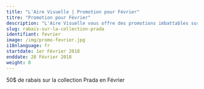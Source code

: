 ```yaml
---
title: "L'Aire Visuelle | Promotion pour Février"
titre: "Promotion pour Février"
description: "L'Aire Visuelle vous offre des promotions imbattables sur tous produits de la vue."
slug: rabais-sur-la-collection-prada
identifiant: fevrier
image: /img/promo-fevrier.jpg
i18nlanguage: fr
startdate: 1er Février 2018
enddate: 28 Février 2018
weight: 0
---
```


50$ de rabais sur la collection Prada en Février